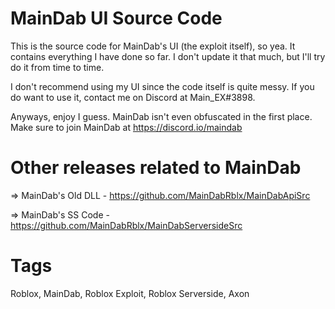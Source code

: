 # MainDab UI Source Code
This is the source code for MainDab's UI (the exploit itself), so yea. It contains everything I have done so far. I don't update it that much, but I'll try do it from time to time. 

I don't recommend using my UI since the code itself is quite messy. If you do want to use it, contact me on Discord at Main_EX#3898.

Anyways, enjoy I guess. MainDab isn't even obfuscated in the first place. Make sure to join MainDab at https://discord.io/maindab

# Other releases related to MainDab
=> MainDab's Old DLL - https://github.com/MainDabRblx/MainDabApiSrc

=> MainDab's SS Code - https://github.com/MainDabRblx/MainDabServersideSrc

# Tags
Roblox, MainDab, Roblox Exploit, Roblox Serverside, Axon
